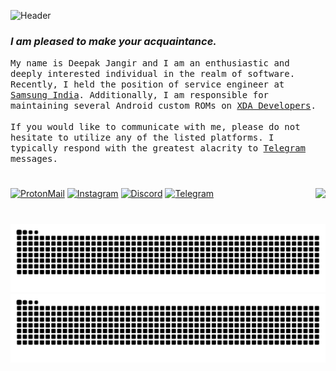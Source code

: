 ![Header](https://lookimg.com/images/2022/10/23/QkgSM3.png)


### _I am pleased to make your acquaintance._

<p>
  <samp>
    My name is Deepak Jangir and I am an enthusiastic and deeply interested individual in the realm of software. Recently, I held the position of service engineer at
    <a href="https://www.samsung.com/in/support/service-center/">Samsung India</a>. Additionally, I am responsible for maintaining several Android custom ROMs on
    <a href="https://forum.xda-developers.com/m/Deepak5310.6748013/">XDA Developers</a>.
    <br />
    <br />
    If you would like to communicate with me, please do not hesitate to utilize any of the listed platforms. I typically respond with the greatest alacrity to 
    <a href="https://t.me/Deepak5310"> Telegram </a> messages.
  </samp>
</p>

#

[![ProtonMail](https://img.shields.io/badge/ProtonMail-8B89CC.svg?logo=protonmail&logoColor=white)](mailto:deedev@protonmail.com)
[![Instagram](https://img.shields.io/badge/Instagram-%23E4405F.svg?logo=Instagram&logoColor=white)](https://instagram.com/mr.deep.z)
[![Discord](https://img.shields.io/badge/Discord-%235865F2.svg?logo=discord&logoColor=white)](https://discordapp.com/users/5310)
[![Telegram](https://img.shields.io/badge/Telegram-%231DA1F2.svg?logo=Telegram&logoColor=white)](https://t.me/Deepak5310)
<img align="right" src="https://komarev.com/ghpvc/?username=Deepak5310">

#

![GitHub Snake Light](https://raw.githubusercontent.com/Deepak5310/Deepak5310/output/github-snake.svg#gh-light-mode-only)
![GitHub Snake Dark](https://raw.githubusercontent.com/Deepak5310/Deepak5310/output/github-snake-dark.svg#gh-dark-mode-only)
